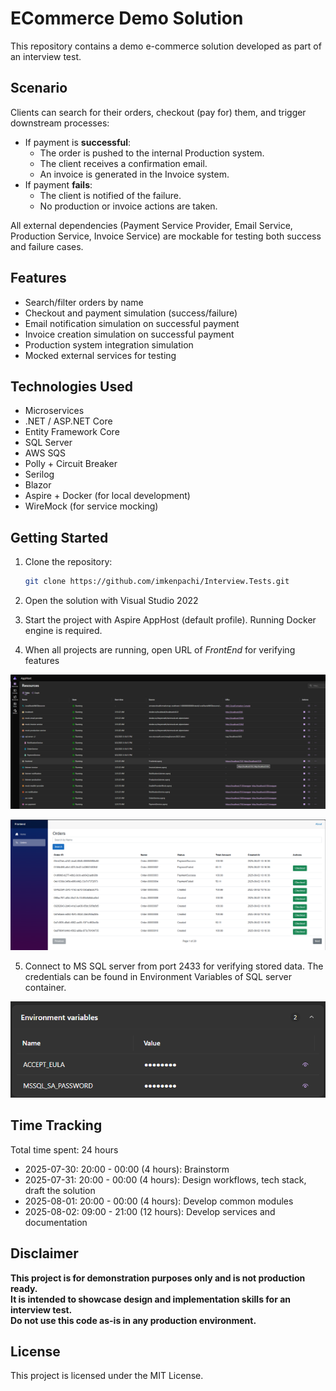 # ECommerce Demo Solution

This repository contains a demo e-commerce solution developed as part of an interview test.

## Scenario

Clients can search for their orders, checkout (pay for) them, and trigger downstream processes:
- If payment is **successful**:
  - The order is pushed to the internal Production system.
  - The client receives a confirmation email.
  - An invoice is generated in the Invoice system.
- If payment **fails**:
  - The client is notified of the failure.
  - No production or invoice actions are taken.

All external dependencies (Payment Service Provider, Email Service, Production Service, Invoice Service) are mockable for testing both success and failure cases.

## Features

- Search/filter orders by name
- Checkout and payment simulation (success/failure)
- Email notification simulation on successful payment
- Invoice creation simulation on successful payment
- Production system integration simulation
- Mocked external services for testing

## Technologies Used

- Microservices
- .NET / ASP.NET Core
- Entity Framework Core
- SQL Server
- AWS SQS
- Polly + Circuit Breaker
- Serilog
- Blazor
- Aspire + Docker (for local development)
- WireMock (for service mocking)

## Getting Started

1. Clone the repository:
    ```bash
    git clone https://github.com/imkenpachi/Interview.Tests.git
    ```
2. Open the solution with Visual Studio 2022

3. Start the project with Aspire AppHost (default profile). Running Docker engine is required.

4. When all projects are running, open URL of *FrontEnd* for verifying features

![aspire_apphost](docs/images/Aspire_AppHost.png)

![frontend](docs/images/frontend.png)

5. Connect to MS SQL server from port 2433 for verifying stored data. The credentials can be found in Environment Variables of SQL server container.

![ms_sql_server_credentials](docs/images/MS_SQL_Server_Credentials.png)



## Time Tracking

Total time spent: 24 hours
- 2025-07-30: 20:00 - 00:00 (4 hours): Brainstorm
- 2025-07-31: 20:00 - 00:00 (4 hours): Design workflows, tech stack, draft the solution
- 2025-08-01: 20:00 - 00:00 (4 hours): Develop common modules
- 2025-08-02: 09:00 - 21:00 (12 hours): Develop services and documentation

## Disclaimer
**This project is for demonstration purposes only and is not production ready.  
It is intended to showcase design and implementation skills for an interview test.  
Do not use this code as-is in any production environment.**

## License

This project is licensed under the MIT License.